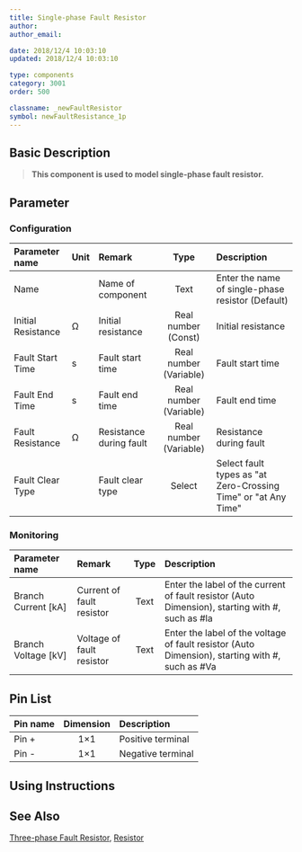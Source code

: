 ```yaml
---
title: Single-phase Fault Resistor
author: 
author_email:

date: 2018/12/4 10:03:10
updated: 2018/12/4 10:03:10

type: components
category: 3001
order: 500

classname: _newFaultResistor
symbol: newFaultResistance_1p
---
```

## Basic Description


> **This component is used to model single-phase fault resistor.**

## Parameter
### Configuration
| Parameter name | Unit | Remark | Type | Description |
| :--- | :--- | :--- | :--: | :--- |
| Name |  | Name of component | Text | Enter the name of single-phase resistor  (Default) |
| Initial Resistance | Ω | Initial resistance | Real number (Const)  | Initial resistance |
| Fault Start Time | s | Fault start time | Real number (Variable) | Fault start time |
| Fault End Time | s | Fault end time | Real number (Variable) | Fault end time |
| Fault Resistance | Ω | Resistance during fault | Real number (Variable) | Resistance during fault |
| Fault Clear Type |  | Fault clear type | Select | Select fault types as "at Zero-Crossing Time" or "at Any Time" |

### Monitoring
| Parameter name | Remark | Type | Description |
| :--- | :--- | :--: | :--- |
| Branch Current \[kA\] | Current of fault resistor | Text | Enter the label of the current of fault resistor (Auto Dimension), starting with #, such as #la |
| Branch Voltage \[kV\] | Voltage of fault resistor | Text | Enter the label of the voltage of fault resistor (Auto Dimension), starting with #, such as #Va |


## Pin List

| Pin name | Dimension | Description |
| :--- | :--:  | :--- |
| Pin + | 1×1 | Positive terminal |
| Pin - | 1×1 | Negative terminal |

## Using Instructions



## See Also

[Three-phase Fault Resistor](comp_newFaultResistor_3p.md), [Resistor](compnewResistorRouter.md)
